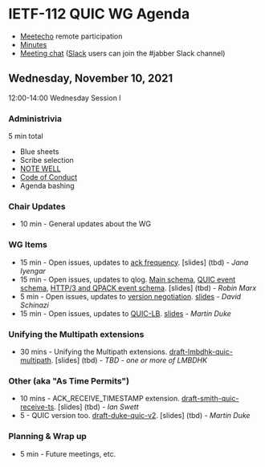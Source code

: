 # IETF-112 QUIC WG Agenda

* [Meetecho](https://meetings.conf.meetecho.com/ietf112/?group=quic) remote participation
* [Minutes](https://codimd.ietf.org/notes-ietf-112-quic)
* [Meeting chat](xmpp:quic@jabber.ietf.org?join) ([Slack](https://quicdev.slack.com/) users can join the #jabber Slack channel)

## Wednesday, November 10, 2021

12:00-14:00 Wednesday Session I

### Administrivia

5 min total

* Blue sheets
* Scribe selection
* [NOTE WELL](https://www.ietf.org/about/note-well.html)
* [Code of Conduct](https://www.rfc-editor.org/rfc/rfc7154.html)
* Agenda bashing

### Chair Updates
* 10 min - General updates about the WG


### WG Items
* 15 min - Open issues, updates to [ack frequency](https://github.com/quicwg/ack-frequency). [slides] (tbd) - *Jana Iyengar*
* 15 min - Open issues, updates to qlog. [Main schema](https://datatracker.ietf.org/doc/html/draft-ietf-quic-qlog-main-schema), [QUIC event schema](https://datatracker.ietf.org/doc/html/draft-ietf-quic-qlog-quic-events), [HTTP/3 and QPACK event schema](https://quicwg.github.io/qlog/#go.draft-ietf-quic-qlog-h3-events.html). [slides] (tbd) - *Robin Marx*
* 5 min - Open issues, updates to [version negotiation](https://datatracker.ietf.org/doc/draft-ietf-quic-version-negotiation/). [slides](https://github.com/quicwg/wg-materials/blob/main/ietf111/version-negotiation.pdf) - *David Schinazi*
* 15 min - Open issues, updates to [QUIC-LB](https://datatracker.ietf.org/doc/draft-ietf-quic-load-balancers). [slides](https://github.com/quicwg/wg-materials/blob/main/ietf112/quic-lb.pdf) - *Martin Duke*

### Unifying the Multipath extensions
* 30 mins - Unifying the Multipath extensions. [draft-lmbdhk-quic-multipath](https://datatracker.ietf.org/doc/draft-lmbdhk-quic-multipath/). [slides] (tbd) - *TBD - one or more of LMBDHK*

### Other (aka "As Time Permits")
* 10 mins - ACK_RECEIVE_TIMESTAMP extension. [draft-smith-quic-receive-ts](https://datatracker.ietf.org/doc/draft-smith-quic-receive-ts/). [slides] (tbd) - *Ian Swett*
* 5 - QUIC version too. [draft-duke-quic-v2](https://datatracker.ietf.org/doc/draft-duke-quic-v2/). [slides] (tbd) - *Martin Duke*

### Planning & Wrap up

* 5 min - Future meetings, etc.
